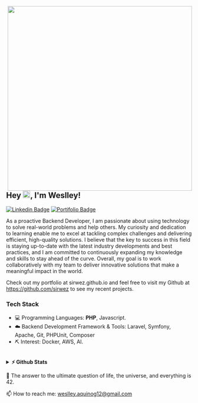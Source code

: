 <img align="right" src="https://i.imgur.com/JcA8xdl.png" width="500"/>

## Hey <img src="https://media.giphy.com/media/hvRJCLFzcasrR4ia7z/giphy.gif" height="20px">, I'm Weslley! 
[![Linkedin Badge](https://img.shields.io/badge/-LinkedIn-0e76a8?style=flat-square&logo=Linkedin&logoColor=white)](https://www.linkedin.com/in/sirwez/)
[![Portifolio Badge](https://img.shields.io/badge/-%F0%9F%92%BB%20Portifolio-blue)](sirwez.github.io)

As a proactive Backend Developer, I am passionate about using technology to solve real-world problems and help others. My curiosity and dedication to learning enable me to excel at tackling complex challenges and delivering efficient, high-quality solutions. I believe that the key to success in this field is staying up-to-date with the latest industry developments and best practices, and I am committed to continuously expanding my knowledge and skills to stay ahead of the curve. Overall, my goal is to work collaboratively with my team to deliver innovative solutions that make a meaningful impact in the world.

Check out my portfolio at sirwez.github.io and feel free to visit my Github at https://github.com/sirwez to see my recent projects.
### Tech Stack
 - 💻 Programming Languages: **PHP**, Javascript.
 - ☁️ Backend Development Framework & Tools: Laravel, Symfony, Apache, Git, PHPUnit, Composer
 - ⛏  Interest: Docker, AWS, AI.
 <br>
<details>	
  <summary><b>⚡ Github Stats</b></summary>

  <br />
  <img height="180em" src="https://github-readme-stats.vercel.app/api?username=sirwez&show_icons=true&hide_border=true&&count_private=true&include_all_commits=true" />
  <img height="180em" src="https://github-readme-stats.vercel.app/api/top-langs/?username=sirwez&exclude_repo=KNN-Image-Classification&show_icons=true&hide_border=true&layout=compact&langs_count=8"/>
</details>

💬 The answer to the ultimate question of life, the universe, and everything is 42.
<br>

📫 How to reach me: weslley.aquinog12@gmail.com

